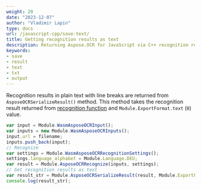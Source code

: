 ```yaml
---
weight: 20
date: "2023-12-07"
author: "Vladimir Lapin"
type: docs
url: /javascript-cpp/save-text/
title: Getting recognition results as text
description: Returning Aspose.OCR for JavaScript via C++ recognition results as formatted text.
keywords:
- save
- result
- text
- txt
- output
---
```


Recognition results in plain text with line breaks are returned from `AsposeOCRSerializeResult()` method. This method takes the recognition result returned from [recognition function](/ocr/javascript-cpp/recognition/) and `Module.ExportFormat.text` (`0`) value.

```javascript
var input = Module.WasmAsposeOCRInput();
var inputs = new Module.WasmAsposeOCRInputs();
input.url = filename;
inputs.push_back(input);
// Recognize
var settings = Module.WasmAsposeOCRRecognitionSettings();
settings.language_alphabet = Module.Language.DEU;
var result = Module.AsposeOCRRecognize(inputs, settings);
// Get recognition results as text
var result_str = Module.AsposeOCRSerializeResult(result, Module.ExportFormat.text);
console.log(result_str);
```
